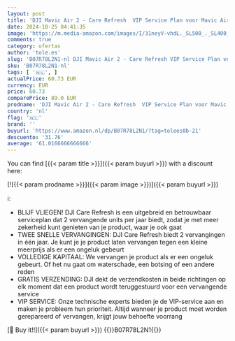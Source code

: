 ```yaml
---
layout: post
title: 'DJI Mavic Air 2 - Care Refresh  VIP Service Plan voor Mavic Air 2  Tot Twee Vervangingen Binnen 12 Maanden  Snelle Ondersteuning  Dekking voor Val- en Waterschade  Geactiveerd Binnen 48 Uur'
date: 2024-10-25 04:41:35
image: 'https://m.media-amazon.com/images/I/31neyV-vhdL._SL500_._SL400_.jpg'
comments: true
category: ofertas
author: 'tole.es'
slug: 'B07R78L2N1-nl DJI Mavic Air 2 - Care Refresh VIP Service Plan voor Mavic...'
sku: 'B07R78L2N1-nl'
tags: [ '🇳🇱', ]
actualPrice: 60.73 EUR
currency: EUR
price: 60.73
comparePrice: 89.0 EUR
prodname: 'DJI Mavic Air 2 - Care Refresh  VIP Service Plan voor Mavic Air 2  Tot Twee Vervangingen Binnen 12 Maanden  Snelle Ondersteuning  Dekking voor Val- en Waterschade  Geactiveerd Binnen 48 Uur'
country: 'nl'
flag: '🇳🇱'
brand: ''
buyurl: 'https://www.amazon.nl/dp/B07R78L2N1/?tag=tolees0b-21'
descuento: '31.76'
average: '61.0166666666666'
---
```


You can find [{{< param title >}}]({{< param buyurl >}}) with a discount here:

[![{{< param prodname >}}]({{< param image >}})]({{< param buyurl >}})

ℹ️:

- BLIJF VLIEGEN! DJI Care Refresh is een uitgebreid en betrouwbaar serviceplan dat 2 vervangende units per jaar biedt, zodat je met meer zekerheid kunt genieten van je product, waar je ook gaat
- TWEE SNELLE VERVANGINGEN: DJI Care Refresh biedt 2 vervangingen in één jaar. Je kunt je je product laten vervangen tegen een kleine meerprijs als er een ongeluk gebeurt
- VOLLEDIGE KAPITAAL: We vervangen je product als er een ongeluk gebeurt. Of het nu gaat om waterschade, een botsing of een andere reden
- GRATIS VERZENDING: DJI dekt de verzendkosten in beide richtingen op elk moment dat een product wordt teruggestuurd voor een vervangende service
- VIP SERVICE: Onze technische experts bieden je de VIP-service aan en maken je probleem hun prioriteit. Altijd wanneer je product moet worden gerepareerd of vervangen, krijgt jouw behoefte voorrang

[🛒 Buy it!!]({{< param buyurl >}})
{{<world>}}B07R78L2N1{{</world>}}
